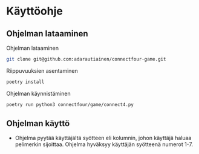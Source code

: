 # Käyttöohje

## Ohjelman lataaminen 

Ohjelman lataaminen
```bash
git clone git@github.com:adarautiainen/connectfour-game.git
```
Riippuvuuksien asentaminen
```bash
poetry install
```
Ohjelman käynnistäminen
```bash
poetry run python3 connectfour/game/connect4.py
```

## Ohjelman käyttö

- Ohjelma pyytää käyttäjältä syötteen eli kolumnin, johon käyttäjä haluaa pelimerkin sijoittaa. Ohjelma hyväksyy käyttäjän syötteenä numerot 1-7.
